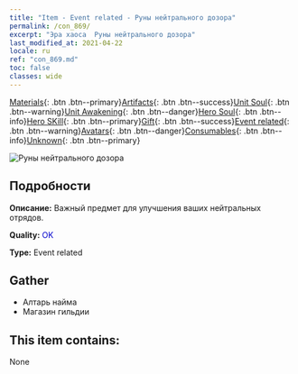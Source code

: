 ```yaml
---
title: "Item - Event related - Руны нейтрального дозора"
permalink: /con_869/
excerpt: "Эра хаоса  Руны нейтрального дозора"
last_modified_at: 2021-04-22
locale: ru
ref: "con_869.md"
toc: false
classes: wide
---
```

 [Materials](/ItemsRU/){: .btn .btn--primary}[Artifacts](/ItemsRU/Artifacts/){: .btn .btn--success}[Unit Soul](/ItemsRU/UnitSoul/){: .btn .btn--warning}[Unit Awakening](/ItemsRU/UnitAwakening/){: .btn .btn--danger}[Hero Soul](/ItemsRU/HeroSoul/){: .btn .btn--info}[Hero SKill](/ItemsRU/HeroSkill/){: .btn .btn--primary}[Gift](/ItemsRU/Gift/){: .btn .btn--success}[Event related](/ItemsRU/Events/){: .btn .btn--warning}[Avatars](/ItemsRU/Avatars/){: .btn .btn--danger}[Consumables](/ItemsRU/Consumables/){: .btn .btn--info}[Unknown](/ItemsRU/Unknown/){: .btn .btn--primary}

 ![Руны нейтрального дозора](/images/t/i_tool_tujian16.png)

## Подробности
 **Описание:** Важный предмет для улучшения ваших нейтральных отрядов.

 **Quality:** <span style="color: #0000CD">OK</span>

 **Type:** Event related

## Gather

*    Алтарь найма 
*    Магазин гильдии 

## This item contains:

  None

